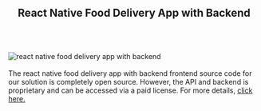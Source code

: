 <h2 style="text-align:center">React Native Food Delivery App with Backend</h2><br/><br/>

![react native food delivery app with backend](https://admin.ninjascode.com/wp-content/uploads/2025/repoImages/Hector/8.webp) <br/><br/>The react native food delivery app with backend frontend source code for our solution is completely open source. However, the API and backend is proprietary and can be accessed via a paid license. For more details, <a href="https://enatega.com/?utm_source=github&utm_medium=repo&utm_campaign=hector-react-native-food-delivery-app-with-backend" target="_blank">click here.</a>
